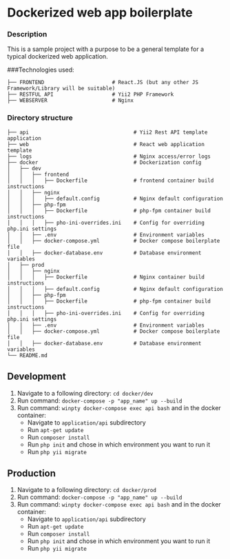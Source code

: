 Dockerized web app boilerplate
============================

### Description

This is a sample project with a purpose to be a general template for a typical dockerized web application. 

###Technologies used:    

    ├── FRONTEND                      # React.JS (but any other JS Framework/Library will be suitable)
    ├── RESTFUL API                   # Yii2 PHP Framework
    ├── WEBSERVER                     # Nginx

### Directory structure

    ├── api                                  # Yii2 Rest API template application
    ├── web                                  # React web application template
    ├── logs                                 # Nginx access/error logs
    ├── docker                               # Dockerization config
    │   ├── dev
    │   │   ├── frontend
    │   │   │   ├── Dockerfile               # frontend container build instructions
    │   │   ├── nginx                        
    │   │   │   ├── default.config           # Nginx default configuration
    │   │   ├── php-fpm
    │   │   │   ├── Dockerfile               # php-fpm container build instructions
    │   │   │   ├── pho-ini-overrides.ini    # Config for overriding php.ini settings
    │   │   ├── .env                         # Environment variables
    │   │   ├── docker-compose.yml           # Docker compose boilerplate file
    │   │   ├── docker-database.env          # Database environment variables
    │   ├── prod
    │   │   ├── nginx                        
    │   │   │   ├── Dockerfile               # Nginx container build instructions
    │   │   │   ├── default.config           # Nginx default configuration
    │   │   ├── php-fpm
    │   │   │   ├── Dockerfile               # php-fpm container build instructions
    │   │   │   ├── pho-ini-overrides.ini    # Config for overriding php.ini settings
    │   │   ├── .env                         # Environment variables
    │   │   ├── docker-compose.yml           # Docker compose boilerplate file
    │   │   ├── docker-database.env          # Database environment variables
    └── README.md


## Development

1. Navigate to a following directory: `cd docker/dev`
2. Run command: `docker-compose -p "app_name" up --build`
3. Run command: `winpty docker-compose exec api bash` and in the docker container:
   - Navigate to `application/api` subdirectory
   - Run `apt-get update`
   - Run `composer install`
   - Run `php init` and chose in which environment you want to run it
   - Run `php yii migrate`

## Production

1. Navigate to a following directory: `cd docker/prod`
2. Run command: `docker-compose -p "app_name" up --build`
3. Run command: `winpty docker-compose exec api bash` and in the docker container:
   - Navigate to `application/api` subdirectory
   - Run `apt-get update`
   - Run `composer install`
   - Run `php init` and chose in which environment you want to run it
   - Run `php yii migrate`
